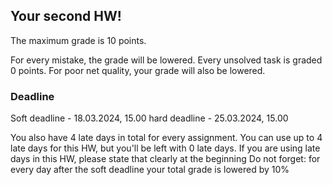 ## Your second HW!

The maximum grade is 10 points.

For every mistake, the grade will be lowered.
Every unsolved task is graded 0 points.
For poor net quality, your grade will also be lowered.

### Deadline
Soft deadline - 18.03.2024, 15.00
hard deadline - 25.03.2024, 15.00

You also have 4 late days in total for every assignment. You can use up to 4 late days for this HW, but you'll be left with 0 late days. 
If you are using late days in this HW, please state that clearly at the beginning
Do not forget: for every day after the soft deadline your total grade is lowered by 10%
